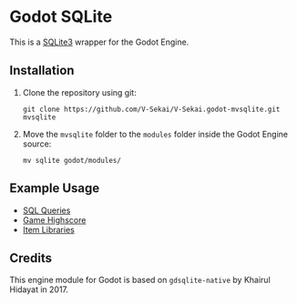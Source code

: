 # Godot SQLite

This is a [SQLite3](https://www.sqlite.org/) wrapper for the Godot Engine.

## Installation

1. Clone the repository using git:

   ```
   git clone https://github.com/V-Sekai/V-Sekai.godot-mvsqlite.git mvsqlite
   ```

2. Move the `mvsqlite` folder to the `modules` folder inside the Godot Engine source:

   ```
   mv sqlite godot/modules/
   ```

## Example Usage

- [SQL Queries](https://github.com/V-Sekai/godot-sqlite/blob/master/demo/SQLite/sql_queries.gd)
- [Game Highscore](https://github.com/V-Sekai/godot-sqlite/blob/master/demo/SQLite/game_highscore.gd)
- [Item Libraries](https://github.com/V-Sekai/godot-sqlite/blob/master/demo/SQLite/item_database.gd)

## Credits

This engine module for Godot is based on `gdsqlite-native` by Khairul Hidayat in 2017.